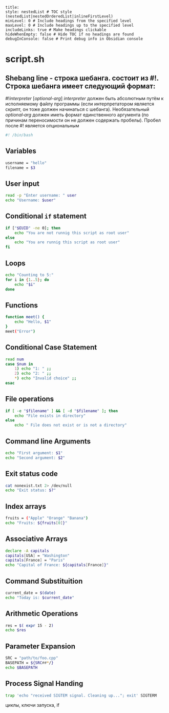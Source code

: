 ```table-of-contents
title: 
style: nestedList # TOC style (nestedList|nestedOrderedList|inlineFirstLevel)
minLevel: 0 # Include headings from the specified level
maxLevel: 0 # Include headings up to the specified level
includeLinks: true # Make headings clickable
hideWhenEmpty: false # Hide TOC if no headings are found
debugInConsole: false # Print debug info in Obsidian console
```
# script.sh
## Shebang line - строка шебанга. состоит из #!. Строка шебанга имеет следующий формат:
#!_interpreter_ [_optional-arg_]
_interpreter_ должен быть абсолютным путём к исполняемому файлу программы (если интерпретатором является скрипт, он тоже должен начинаться с шебанга). Необязательный _optional‑arg_ должен иметь формат единственного аргумента (по причинам переносимости он не должен содержать пробелы). Пробел после #! является опциональным
```bash
#! /bin/bash
```

## Variables
```bash
username = "hello"
filename = $3
```

## User input

```bash
read -p "Enter username: " user
echo "Username: $user" 
```

## Conditional ```if``` statement

```bash
if ["$EUID" -ne 0]; then
	echo "You are not runnig this script as root user"
else 
	echo "You are runnig this script as root user"
fi
```

## Loops

```bash
echo "Counting to 5:"
for i in {1..5}; do
	echo "$i"
done
```

## Functions

```bash
function meet() {
	echo "Hello, $1"
}
meet("Error")
```

## Conditional Case Statement

```bash
read num
case $num in
	1) echo "1: " ;;
	2) echo "2: " ;;
	*) echo "Invalid choice" ;;
esac
```

## File operations

```bash
if [ -e "$filename" ] && [ -d "$filename" ]; then
	echo "File exists in directory"
else 
	echo " File does not exist or is not a directory"
```

## Command line Arguments

```bash
echo "First argument: $1"
echo "Second argument: $2"
```

## Exit status code

```bash
cat nonexist.txt 2> /dev/null
echo "Exit status: $?"
```

## Index arrays

```bash
fruits = ("Apple" "Orange" "Banana")
echo "Fruits: ${fruits[0]}"
```

## Associative Arrays

```bash
declare -A capitals
capitals[USA] = "Washington"
capitals[France] = "Paris"
echo "Capital of France: ${capitals[France]}"
``` 

## Command Substituition

```bash
current_date = $(date)
echo "Today is: $current_date"
```
## Arithmetic Operations

```bash
res = $( expr 15 - 2)
echo $res
```

## Parameter Expansion

```bash
SRC = "path/to/foo.cpp"
BASEPATH = ${SRC##*/}
echo $BASEPATH
```

## Process Signal Handing

```bash
trap 'echo "received SIGTEM signal. Cleaning up..."; exit' SIGTERM
```

циклы, ключи запуска, if
